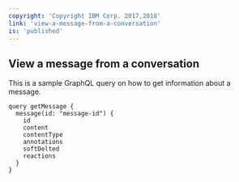 ```yaml
---
copyright: 'Copyright IBM Corp. 2017,2018'
link: 'view-a-message-from-a-conversation'
is: 'published'
---
```

## View a message from a conversation

This is a sample GraphQL query on how to get information about a message.

```
query getMessage {
  message(id: "message-id") {
    id
    content
    contentType
    annotations
    softDelted
    reactions
  }
}
```
